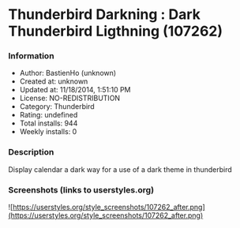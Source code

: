 # Thunderbird Darkning : Dark Thunderbird Ligthning (107262)

### Information
- Author: BastienHo (unknown)
- Created at: unknown
- Updated at: 11/18/2014, 1:51:10 PM
- License: NO-REDISTRIBUTION
- Category: Thunderbird
- Rating: undefined
- Total installs: 944
- Weekly installs: 0


### Description
Display calendar a dark way for a use of a dark theme in thunderbird


### Screenshots (links to userstyles.org)
![https://userstyles.org/style_screenshots/107262_after.png](https://userstyles.org/style_screenshots/107262_after.png)


